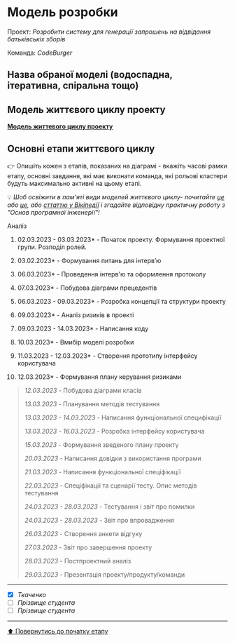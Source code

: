 # Модель розробки

Проект: *Розробити систему для генерації запрошень на відвідання батьківськіх зборів*

Команда: *CodeBurger*

## Назва обраної моделі (водоспадна, ітеративна, спіральна тощо) 

## Модель життєвого циклу проекту

[**Модель життевого циклу проекту**](https://github.com/Chuda4ok/SE-practice-template_2/blob/main/docs/2.Planning/other/%D0%9C%D0%BE%D0%B4%D0%B5%D0%BB%D1%8C%20%D0%B6%D0%B8%D1%82%D1%82%D1%94%D0%B2%D0%BE%D0%B3%D0%BE%20%D1%86%D0%B8%D0%BA%D0%BB%D1%83%20%D0%BF%D1%80%D0%BE%D0%B5%D0%BA%D1%82%D1%83.png)

## Основні етапи життєвого циклу

:point_right: Опишіть кожен з етапів, показаних на діаграмі - вкажіть часові рамки етапу, основні завдання, які має виконати команда, які рольові кластери будуть максимально активні на цьому етапі.

:bulb: *Шоб освіжити в пам'яті види моделей життєвого циклу- почитайте [це](https://evergreens.com.ua/ua/articles/software-development-metodologies.html) або [це](https://training.qatestlab.com/blog/technical-articles/popular-software-development-life-cycles/), або [сттаттю у Вікіпедії](https://uk.wikipedia.org/wiki/%D0%9F%D1%80%D0%BE%D1%86%D0%B5%D1%81_%D1%80%D0%BE%D0%B7%D1%80%D0%BE%D0%B1%D0%BA%D0%B8_%D0%BF%D1%80%D0%BE%D0%B3%D1%80%D0%B0%D0%BC%D0%BD%D0%BE%D0%B3%D0%BE_%D0%B7%D0%B0%D0%B1%D0%B5%D0%B7%D0%BF%D0%B5%D1%87%D0%B5%D0%BD%D0%BD%D1%8F) і згадайте відповідну практичну роботу з "Основ програмної інженерії"!*

Аналіз
  1. 02.03.2023 - 03.03.2023* - Початок проекту. Формування проектної групи. Розподіл ролей.
  
  2. 03.02.2023* - Формування питань для інтерв’ю
  
  3. 06.03.2023* - Проведення інтерв'ю та оформлення протоколу
  
  4. 07.03.2023* - Побудова діаграми прецедентів
  
  5. 06.03.2023 - 09.03.2023* - Розробка концепції та структури проекту
  
  6. 09.03.2023* - Аналіз ризиків в проекті
  
  7. 09.03.2023 - 14.03.2023* - Написання коду
  
  8. 10.03.2023* - Вмибір моделі розробки
  
  9. 11.03.2023 - 12.03.2023* - Створення прототипу інтерфейсу користувача
  
  10. 12.03.2023* - Формування плану керування ризиками
>
>*12.03.2023* - Побудова діаграми класів
>
>*13.03.2023* - Планування методів тестування
>
>*13.03.2023 - 14.03.2023* - Написання функціональної специфікації
>
>*13.03.2023 - 16.03.2023* - Розробка інтерфейсу користувача 
>
>*15.03.2023* - Формування зведеного плану проекту
>
>*20.03.2023* - Написання довідки з використання програми
>
>*21.03.2023* - Написання функціональної спеціфікації
>
>*22.03.2023* - Спеціфікації та сценарії тесту. Опис методів тестування
>
>*24.03.2023 - 28.03.2023* - Тестування і звіт про помилки
>
>*24.03.2023 - 28.03.2023* - Звіт про впровадження
>
>*26.03.2023* - Створення анкети відгуку
>
>*27.03.2023* - Звіт про завершення проекту
>
>*28.03.2023* - Постпроектний аналіз
>
>*29.03.2023* - Презентація проекту/продукту/команди
---

- [x] *Ткаченко*
- [ ] *Прізвище студента*
- [ ] *Прізвище студента*

---
[:arrow_up: Повернутись до початку етапу](/docs/2.Planning/README.md)
